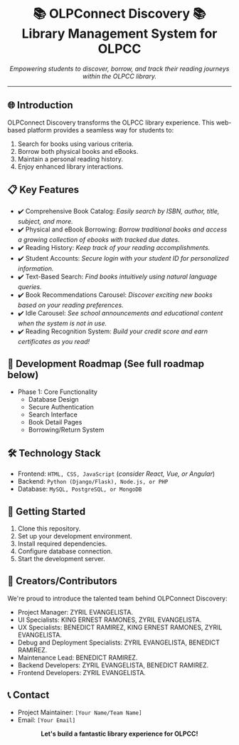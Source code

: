 <h1 align="center">📚 OLPConnect Discovery 📚<br/>Library Management System for OLPCC</h1>
<p align="center">
  <i>Empowering students to discover, borrow, and track their reading journeys within the OLPCC library.</i>
</p>

---

## 🌐 Introduction
OLPConnect Discovery transforms the OLPCC library experience. This web-based platform provides a seamless way for students to:
1. Search for books using various criteria.
2. Borrow both physical books and eBooks.
3. Maintain a personal reading history.
4. Enjoy enhanced library interactions.

## 📋 Key Features
- ✔️ Comprehensive Book Catalog: _Easily search by ISBN, author, title, subject, and more._
- ✔️ Physical and eBook Borrowing: _Borrow traditional books and access a growing collection of ebooks with tracked due dates._
- ✔️ Reading History: _Keep track of your reading accomplishments._
- ✔️ Student Accounts: _Secure login with your student ID for personalized information._
- ✔️ Text-Based Search: _Find books intuitively using natural language queries._
- ✔️ Book Recommendations Carousel: _Discover exciting new books based on your reading preferences._
- ✔️ Idle Carousel: _See school announcements and educational content when the system is not in use._
- ✔️ Reading Recognition System: _Build your credit score and earn certificates as you read!_

## 🚀 Development Roadmap (See full roadmap below)
- Phase 1: Core Functionality
  - Database Design
  - Secure Authentication
  - Search Interface
  - Book Detail Pages
  - Borrowing/Return System

## 🛠️ Technology Stack
- Frontend: `HTML, CSS, JavaScript` (_consider React, Vue, or Angular_)
- Backend: `Python (Django/Flask), Node.js, or PHP`
- Database: `MySQL, PostgreSQL, or MongoDB`

## 🏁 Getting Started
1. Clone this repository.
2. Set up your development environment.
3. Install required dependencies.
4. Configure database connection.
5. Start the development server.

## 👥 Creators/Contributors
We're proud to introduce the talented team behind OLPConnect Discovery:

- Project Manager: ZYRIL EVANGELISTA.
- UI Specialists: KING ERNEST RAMONES, ZYRIL EVANGELISTA.
- UX Specialists: BENEDICT RAMIREZ, KING ERNEST RAMONES, ZYRIL EVANGELISTA.
- Debug and Deployment Specialists: ZYRIL EVANGELISTA, BENEDICT RAMIREZ.
- Maintenance Lead: BENEDICT RAMIREZ.
- Backend Developers: ZYRIL EVANGELISTA, BENEDICT RAMIREZ.
- Frontend Developers: ZYRIL EVANGELISTA.

## 📞 Contact
- Project Maintainer: `[Your Name/Team Name]`
- Email: `[Your Email]`

<p align="center">
  <b>Let's build a fantastic library experience for OLPCC!</b>
</p>
